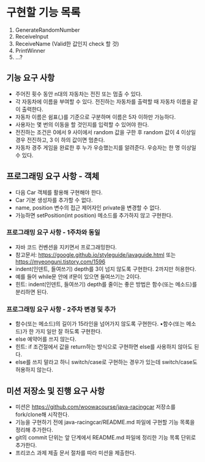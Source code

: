 # 구현할 기능 목록
1. GenerateRandomNumber
2. ReceiveInput
3. ReceiveName (Valid한 값인지 check 할 것)
4. PrintWinner
5. ...?


## 기능 요구 사항
* 주어진 횟수 동안 n대의 자동차는 전진 또는 멈출 수 있다.
* 각 자동차에 이름을 부여할 수 있다. 전진하는 자동차를 출력할 때 자동차 이름을 같이 출력한다.
* 자동차 이름은 쉼표(,)를 기준으로 구분하며 이름은 5자 이하만 가능하다.
* 사용자는 몇 번의 이동을 할 것인지를 입력할 수 있어야 한다.
* 전진하는 조건은 0에서 9 사이에서 random 값을 구한 후 random 값이 4 이상일 경우 전진하고, 3 이
하의 값이면 멈춘다.
* 자동차 경주 게임을 완료한 후 누가 우승했는지를 알려준다. 우승자는 한 명 이상일 수 있다.


## 프로그래밍 요구 사항 - 객체
* 다음 Car 객체를 활용해 구현해야 한다.
* Car 기본 생성자를 추가할 수 없다.
* name, position 변수의 접근 제어자인 private을 변경할 수 없다.
* 가능하면 setPosition(int position) 메소드를 추가하지 않고 구현한다.

### 프로그래밍 요구 사항 - 1주차와 동일
* 자바 코드 컨벤션을 지키면서 프로그래밍한다.
* 참고문서: https://google.github.io/styleguide/javaguide.html 또는   https://myeonguni.tistory.com/1596
* indent(인덴트, 들여쓰기) depth를 3이 넘지 않도록 구현한다. 2까지만 허용한다.
* 예를 들어 while문 안에 if문이 있으면 들여쓰기는 2이다.
* 힌트: indent(인덴트, 들여쓰기) depth를 줄이는 좋은 방법은 함수(또는 메소드)를 분리하면 된다.

### 프로그래밍 요구 사항 - 2주차 변경 및 추가
* 함수(또는 메소드)의 길이가 15라인을 넘어가지 않도록 구현한다. •함수(또는 메소드)가 한 가지 일만 잘 하도록 구현한다.
* else 예약어를 쓰지 않는다.
* 힌트: if 조건절에서 값을 return하는 방식으로 구현하면 else를 사용하지 않아도 된다.
* else를 쓰지 말라고 하니 switch/case로 구현하는 경우가 있는데 switch/case도 허용하지 않는다.

## 미션 저장소 및 진행 요구 사항
* 미션은 https://github.com/woowacourse/java-racingcar 저장소를 fork/clone해 시작한다.
* 기능을 구현하기 전에 java-racingcar/README.md 파일에 구현할 기능 목록을 정리해 추가한다.
* git의 commit 단위는 앞 단계에서 README.md 파일에 정리한 기능 목록 단위로 추가한다.
* 프리코스 과제 제출 문서 절차를 따라 미션을 제출한다.